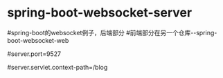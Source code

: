 # spring-boot-websocket-server

#spring-boot的websocket例子，后端部分
#前端部分在另一个仓库--spring-boot-websocket-web

#server.port=9527

#server.servlet.context-path=/blog
